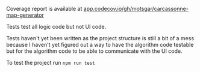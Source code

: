 Coverage report is available at [app.codecov.io/gh/motsgar/carcassonne-map-generator](https://app.codecov.io/gh/motsgar/carcassonne-map-generator)

Tests test all logic code but not UI code.

Tests haven't yet been written as the project structure is still a bit of a mess because I haven't yet figured out
a way to have the algorithm code testable but for the algorithm code to be able to communicate with the UI code.

To test the project run `npm run test`
